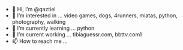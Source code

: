 - 👋 Hi, I’m @qaztiel
- 👀 I’m interested in ... video games, dogs, 4runners, miatas, python, photography, walking
- 🌱 I’m currently learning ... python
- 💞️ I’m current working ... tibiaguessr.com, bbttv.com1 
- 📫 How to reach me ...

<!---
qaztiel/qaztiel is a ✨ special ✨ repository because its `README.md` (this file) appears on your GitHub profile.
You can click the Preview link to take a look at your changes.
--->
